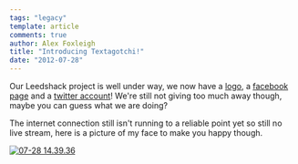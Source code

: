 ```yaml
---
tags: "legacy"
template: article 
comments: true 
author: Alex Foxleigh
title: "Introducing Textagotchi!"
date: "2012-07-28"
---
```


Our Leedshack project is well under way, we now have a [logo](https://twitter.com/textagotchi/status/229227417376526336/photo/1), a [facebook page](https://www.facebook.com/textagotchi) and a [twitter account](https://twitter.com/textagotchi)! We're still not giving too much away though, maybe you can guess what we are doing?

<!-- end -->

The internet connection still isn't running to a reliable point yet so still no live stream, here is a picture of my face to make you happy though.

[![](http://foxleigh.me/wp-content/uploads/2012/07/07-28-14.39.36.jpg "07-28 14.39.36")](http://foxleigh.me/wp-content/uploads/2012/07/07-28-14.39.36.jpg)
